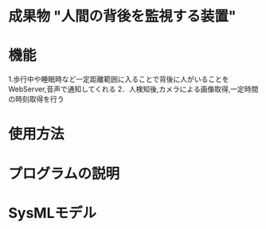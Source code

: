 # 成果物 "人間の背後を監視する装置"

# 機能
1.歩行中や睡眠時など一定距離範囲に入ることで背後に人がいることをWebServer,音声で通知してくれる
2．人検知後,カメラによる画像取得,一定時間の時刻取得を行う


# 使用方法

# プログラムの説明

# SysMLモデル


